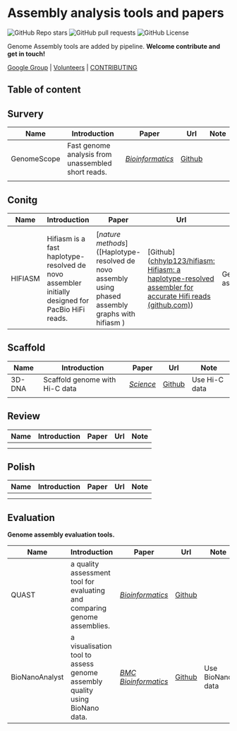 # Assembly analysis tools and papers

![GitHub Repo stars](https://img.shields.io/github/stars/Jwindler/Assembly_tools) ![GitHub pull requests](https://img.shields.io/github/issues-pr/Jwindler/Assembly_tools) ![GitHub License](https://img.shields.io/github/license/Jwindler/Assembly_tools)

Genome Assembly tools are added by pipeline. **Welcome contribute and get in touch!**

[Google Group](https://groups.google.com/g/assembly-tools) | [Volunteers](https://github.com/Jwindler/Assembly_tools/blob/main/Volunteers.md)  | [CONTRIBUTING](https://github.com/Jwindler/Assembly_tools/blob/main/CONTRIBUTING.md)



## Table of content








## Survery



| Name        | Introduction                                       | Paper                                                             | Url                                                | Note |
| ----------- | -------------------------------------------------- | ----------------------------------------------------------------- | -------------------------------------------------- | ---- |
| GenomeScope | Fast genome analysis from unassembled short reads. | [*Bioinformatics*](https://doi.org/10.1093/bioinformatics/btx153) | [Github](https://github.com/schatzlab/genomescope) |      |
|             |                                                    |                                                                   |                                                    |      |





## Conitg



| Name    | Introduction                                                 | Paper                                                        | Url                                                          | Note          |
| ------- | ------------------------------------------------------------ | ------------------------------------------------------------ | ------------------------------------------------------------ | ------------- |
|         |                                                              |                                                              |                                                              |               |
| HIFIASM | Hifiasm is a fast haplotype-resolved de novo assembler initially designed for PacBio HiFi reads. | [*nature methods*]([Haplotype-resolved de novo assembly using phased assembly graphs with hifiasm ) | [Github]([chhylp123/hifiasm: Hifiasm: a haplotype-resolved assembler for accurate Hifi reads (github.com)](https://github.com/chhylp123/hifiasm)) | Gene assemble |





## Scaffold



| Name   | Introduction                   | Paper                                                        | Url                                          | Note          |
| ------ | ------------------------------ | ------------------------------------------------------------ | -------------------------------------------- | ------------- |
| 3D-DNA | Scaffold genome with Hi-C data | [*Science*](https://www.science.org/doi/10.1126/science.aal3327) | [Github](https://github.com/aidenlab/3d-dna) | Use Hi-C data |
|        |                                |                                                              |                                              |               |



## Review



| Name | Introduction | Paper | Url | Note |
| ---- | ------------ | ----- | --- | ---- |
|      |              |       |     |      |
|      |              |       |     |      |



## Polish



| Name | Introduction | Paper | Url | Note |
| ---- | ------------ | ----- | --- | ---- |
|      |              |       |     |      |
|      |              |       |     |      |



## Evaluation

**Genome assembly evaluation tools.**

| Name           | Introduction                                                 | Paper                                                        | Url                                                          | Note              |
| -------------- | ------------------------------------------------------------ | ------------------------------------------------------------ | ------------------------------------------------------------ | ----------------- |
| QUAST          | a quality assessment tool for evaluating and comparing genome assemblies. | [*Bioinformatics*](https://doi.org/10.1093/bioinformatics/btt086) | [Github](https://github.com/ablab/quast)                     |                   |
| BioNanoAnalyst | a visualisation tool to assess genome assembly quality using BioNano data. | [*BMC Bioinformatics*](https://bmcbioinformatics.biomedcentral.com/) | [Github](https://github.com/AppliedBioinformatics/BioNanoAnalyst) | Use BioNano  data |









